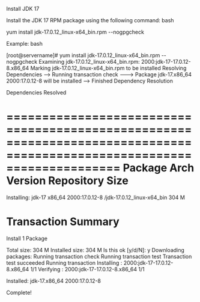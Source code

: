 Install JDK 17

Install the JDK 17 RPM package using the following command:
bash

yum install jdk-17.0.12_linux-x64_bin.rpm --nogpgcheck

Example:
bash

[root@servername]# yum install jdk-17.0.12_linux-x64_bin.rpm --nogpgcheck
Examining jdk-17.0.12_linux-x64_bin.rpm: 2000:jdk-17-17.0.12-8.x86_64
Marking jdk-17.0.12_linux-x64_bin.rpm to be installed
Resolving Dependencies
--> Running transaction check
---> Package jdk-17.x86_64 2000:17.0.12-8 will be installed
--> Finished Dependency Resolution

Dependencies Resolved

========================================================================================================================
 Package                     Arch                       Version                                     Repository       Size
========================================================================================================================
Installing:
 jdk-17                      x86_64                     2000:17.0.12-8                              /jdk-17.0.12_linux-x64_bin  304 M

Transaction Summary
========================================================================================================================
Install  1 Package

Total size: 304 M
Installed size: 304 M
Is this ok [y/d/N]: y
Downloading packages:
Running transaction check
Running transaction test
Transaction test succeeded
Running transaction
  Installing : 2000:jdk-17-17.0.12-8.x86_64                                                                                                                                        1/1 
  Verifying  : 2000:jdk-17-17.0.12-8.x86_64                                                                                                                                        1/1 

Installed:
  jdk-17.x86_64 2000:17.0.12-8                                                                                                                                                         

Complete!

